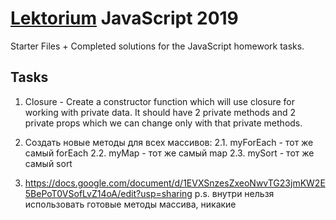 # [Lektorium](https://www.facebook.com/lektorium.ek/) JavaScript 2019

Starter Files + Completed solutions for the JavaScript homework tasks.

## Tasks

1. Closure - Create a constructor function which will use closure for working with private data. It should have 2 private methods and 2 private props which we can change only with that private methods.

2. Создать новые методы для всех массивов:
2.1. myForEach - тот же самый forEach
2.2. myMap - тот же самый map
2.3. mySort - тот же самый sort

3. https://docs.google.com/document/d/1EVXSnzesZxeoNwvTG23jmKW2E5BePoT0VSofLvZ14oA/edit?usp=sharing
 p.s. внутри нельзя использовать готовые методы массива, никакие

